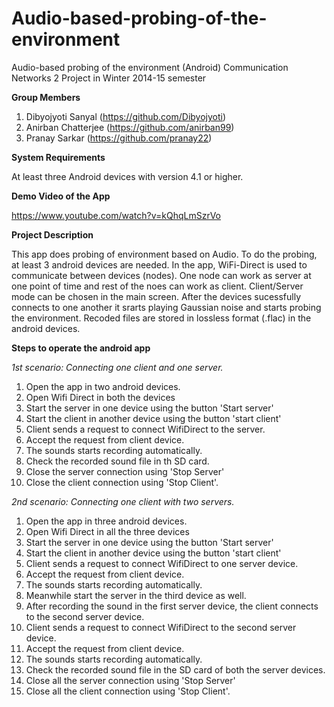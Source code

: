 # Audio-based-probing-of-the-environment
Audio-based probing of the environment (Android) Communication Networks 2 Project in Winter 2014-15 semester

**Group Members**

1. Dibyojyoti Sanyal (https://github.com/Dibyojyoti)  
2. Anirban Chatterjee (https://github.com/anirban99)  
3. Pranay Sarkar (https://github.com/pranay22)  


**System Requirements**

At least three Android devices with version 4.1 or higher.

**Demo Video of the App**

https://www.youtube.com/watch?v=kQhqLmSzrVo

**Project Description**

This app does probing of environment based on Audio. To do the probing, at least 3 android devices are needed. In the app, WiFi-Direct is used to communicate between devices (nodes). One node can work as server at one point of time and rest of the noes can work as client. Client/Server mode can be chosen in the main screen.
After the devices sucessfully connects to one another it srarts playing Gaussian noise and starts probing the environment. Recoded files are stored in lossless format (.flac) in the android devices.

**Steps to operate the android app**

*1st scenario: Connecting one client and one server.*

1. Open the app in two android devices.
2. Open Wifi Direct in both the devices 
3. Start the server in one device using the button 'Start server'
4. Start the client in another device using the button 'start client'
5. Client sends a request to connect WifiDirect to the server.
6. Accept the request from client device.
7. The sounds starts recording automatically.
8. Check the recorded sound file in th SD card.
9. Close the server connection using 'Stop Server'
10. Close the client connection using 'Stop Client'.


*2nd scenario: Connecting one client with two servers.*

1. Open the app in three android devices.
2. Open Wifi Direct in all the three devices 
3. Start the server in one device using the button 'Start server'
4. Start the client in another device using the button 'start client'
5. Client sends a request to connect WifiDirect to one server device.
6. Accept the request from client device.
7. The sounds starts recording automatically.
8. Meanwhile start the server in the third device as well.
9. After recording the sound in the first server device, the client connects to the second server device.
10. Client sends a request to connect WifiDirect to the second server device.
11. Accept the request from client device.
12. The sounds starts recording automatically.
13. Check the recorded sound file in the SD card of both the server devices.
14. Close all the server connection using 'Stop Server'
15. Close all the client connection using 'Stop Client'.
